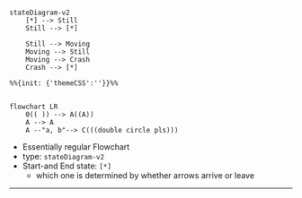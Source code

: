 ```mermaid

stateDiagram-v2
    [*] --> Still
    Still --> [*]

    Still --> Moving
    Moving --> Still
    Moving --> Crash
    Crash --> [*]
```


```mermaid
%%{init: {'themeCSS':''}}%%


flowchart LR
	0(( )) --> A((A))
	A --> A
	A --"a, b"--> C(((double circle pls)))
```





- Essentially regular Flowchart
- type: `stateDiagram-v2`
- Start-and End state: `[*]`
	- which one is determined by whether arrows arrive or leave

---
